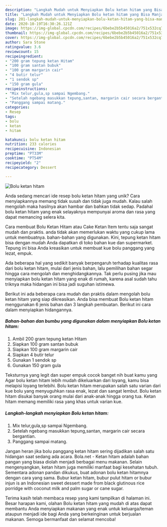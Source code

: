 ```yaml
---
description: "Langkah Mudah untuk Menyiapkan Bolu ketan hitam yang Bisa Manjain Lidah"
title: "Langkah Mudah untuk Menyiapkan Bolu ketan hitam yang Bisa Manjain Lidah"
slug: 201-langkah-mudah-untuk-menyiapkan-bolu-ketan-hitam-yang-bisa-manjain-lidah
date: 2020-10-19T16:30:26.121Z
image: https://img-global.cpcdn.com/recipes/6bebe2b5b45016a2/751x532cq70/bolu-ketan-hitam-foto-resep-utama.jpg
thumbnail: https://img-global.cpcdn.com/recipes/6bebe2b5b45016a2/751x532cq70/bolu-ketan-hitam-foto-resep-utama.jpg
cover: https://img-global.cpcdn.com/recipes/6bebe2b5b45016a2/751x532cq70/bolu-ketan-hitam-foto-resep-utama.jpg
author: Sara Stone
ratingvalue: 3.6
reviewcount: 15
recipeingredient:
- "200 gram tepung ketan Hitam"
- "100 gram santan bubuk"
- "100 gram margarin cair"
- "4 butir telur"
- "1 sendok sp"
- "150 gram gula"
recipeinstructions:
- "Mix telur,gula,sp sampai Ngembang."
- "Setelah ngebang masukkan tepung,santan, margarin cair secara bergantian."
- "Panggang sampai matang."
categories:
- Resep
tags:
- bolu
- ketan
- hitam

katakunci: bolu ketan hitam 
nutrition: 233 calories
recipecuisine: Indonesian
preptime: "PT33M"
cooktime: "PT54M"
recipeyield: "2"
recipecategory: Dessert

---
```



![Bolu ketan hitam](https://img-global.cpcdn.com/recipes/6bebe2b5b45016a2/751x532cq70/bolu-ketan-hitam-foto-resep-utama.jpg)

Anda sedang mencari ide resep bolu ketan hitam yang unik? Cara menyiapkannya memang tidak susah dan tidak juga mudah. Kalau salah mengolah maka hasilnya akan hambar dan bahkan tidak sedap. Padahal bolu ketan hitam yang enak selayaknya mempunyai aroma dan rasa yang dapat memancing selera kita.

Cara membuat Bolu Ketan Hitam atau Cake Ketan Item tentu saja sangat mudah dan praktis. anda tidak akan memerlukan waktu yang cukup lama untuk membuatnya. bahan-bahan yang digunakan. Kini, tepung ketan hitam bisa dengan mudah Anda dapatkan di toko bahan kue dan supermarket. Tepung ini bisa Anda kreasikan untuk membuat kue bolu panggang yang lezat, empuk.

Ada beberapa hal yang sedikit banyak berpengaruh terhadap kualitas rasa dari bolu ketan hitam, mulai dari jenis bahan, lalu pemilihan bahan segar hingga cara mengolah dan menghidangkannya. Tak perlu pusing jika mau menyiapkan bolu ketan hitam yang enak di rumah, karena asal sudah tahu triknya maka hidangan ini bisa jadi suguhan istimewa.


Berikut ini ada beberapa cara mudah dan praktis dalam mengolah bolu ketan hitam yang siap dikreasikan. Anda bisa membuat Bolu ketan hitam menggunakan 6 jenis bahan dan 3 langkah pembuatan. Berikut ini cara dalam menyiapkan hidangannya.

<!--inarticleads1-->

##### Bahan-bahan dan bumbu yang digunakan dalam menyiapkan Bolu ketan hitam:

1. Ambil 200 gram tepung ketan Hitam
1. Siapkan 100 gram santan bubuk
1. Siapkan 100 gram margarin cair
1. Siapkan 4 butir telur
1. Gunakan 1 sendok sp
1. Gunakan 150 gram gula


Teksturnya yang legit dan super empuk cocok banget nih buat kamu yang Agar bolu ketan hitam lebih mudah dikeluarkan dari loyang, kamu bisa melapisi loyang terlebihi. Bolu ketan hitam merupakan salah satu varian dari kue bolu yang menyuguhkan rasa enak, lezat dan sangat lembut. Bolu ketan hitam disukai banyak orang mulai dari anak-anak hingga orang tua. Ketan hitam memang memiliki rasa yang khas untuk varian kue. 

<!--inarticleads2-->

##### Langkah-langkah menyiapkan Bolu ketan hitam:

1. Mix telur,gula,sp sampai Ngembang.
1. Setelah ngebang masukkan tepung,santan, margarin cair secara bergantian.
1. Panggang sampai matang.


Jangan heran jika bolu panggang ketan hitam sering dijadikan salah satu hidangan saat sedang ada acara. Bola.net - Ketan hitam adalah bahan pangan yang biasa diolah menjadi berbagai menu makanan. Selain mengenyangkan, ketan hitam juga memiliki manfaat bagi kesehatan tubuh. Sementara adonan pandan dikukus, buat adonan bolu ketan hitamnya dengan cara yang sama. Bubur ketan hitam, bubur pulut hitam or bubur injun is an Indonesian sweet dessert made from black glutinous rice porridge with coconut milk and palm sugar or cane sugar. 

Terima kasih telah membaca resep yang kami tampilkan di halaman ini. Besar harapan kami, olahan Bolu ketan hitam yang mudah di atas dapat membantu Anda menyiapkan makanan yang enak untuk keluarga/teman ataupun menjadi ide bagi Anda yang berkeinginan untuk berjualan makanan. Semoga bermanfaat dan selamat mencoba!
